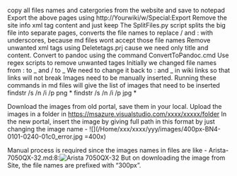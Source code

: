 copy all files names and catergories from the website and save to notepad
Export the above pages using http://Yourwiki/w/Special:Export
Remove the site info xml tag content and just keep <mediatag >
The SplitFiles.py script splits the big file into separate pages, converts the file names to replace / and : with underscores, because md files wont accept those file names
Remove unwanted xml tags using Deletetags.prj cause we need only title and content.
Convert to pandoc using the command ConvertToPandoc.cmd 
Use regex scripts to remove unwanted tages 
Initially we changed file names from : to _ and / to _ We need to change it back to : and _ in wiki links so that links will not break 
Images need to be manually inserted. Running these commands in md files will give the list of images that need to be inserted 
findstr /s /n /i /p png *
findstr /s /n /i /p jpg *

Download the images from old portal, save them in your local.
Upload the images in a folder in https://msazure.visualstudio.com/xxxx/xxxxx/folder
In the new portal, insert the image by giving full path in this format by just changing the image name -  ![](/Home/xxx/xxxx/yyy/images/400px-BN4-0101-0240-01c0_error.jpg =400x)

Manual process is required since the images names in files are like - 
Arista-7050QX-32.md:8:![Arista 7050QX-32](A7050-QX32.png "Arista 7050QX-32")
But on downloading the image from Site, the file names are prefixed with “300px”. 



